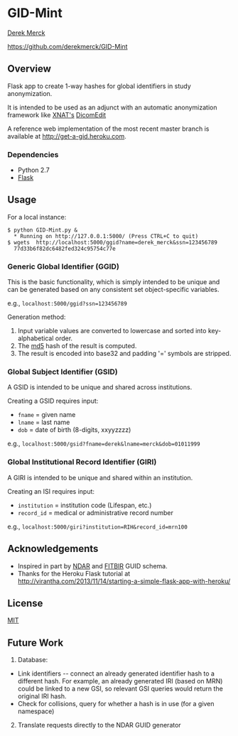 # GID-Mint

[Derek Merck](email:derek_merck@brown.edu)  

<https://github.com/derekmerck/GID-Mint>


## Overview

Flask app to create 1-way hashes for global identifiers in study anonymization.
 
It is intended to be used as an adjunct with an automatic anonymization framework like [XNAT's](http://www.xnat.org) [DicomEdit](http://nrg.wustl.edu/software/dicomedit/)

A reference web implementation of the most recent master branch is available at <http://get-a-gid.heroku.com>.


### Dependencies

- Python 2.7
- [Flask](http://flask.pocoo.org)


## Usage

For a local instance:

```
$ python GID-Mint.py &
  * Running on http://127.0.0.1:5000/ (Press CTRL+C to quit)
$ wgets  http://localhost:5000/ggid?name=derek_merck&ssn=123456789
  77d33b6f82dc6482fed324c95754c77e
```

### Generic Global Identifier (GGID)

This is the basic functionality, which is simply intended to be unique and can be generated based on any consistent set object-specific variables.

e.g., `localhost:5000/ggid?ssn=123456789`

Generation method:

1. Input variable values are converted to lowercase and sorted into key-alphabetical order.
2. The [md5](http://en.wikipedia.org/wiki/MD5) hash of the result is computed.
3. The result is encoded into base32 and padding '=' symbols are stripped.

### Global Subject Identifier (GSID)

A GSID is intended to be unique and shared across institutions.

Creating a GSID requires input:
- `fname` = given name
- `lname` = last name
- `dob` = date of birth (8-digits, xxyyzzzz)

e.g., `localhost:5000/gsid?fname=derek&lname=merck&dob=01011999`


### Global Institutional Record Identifier (GIRI)

A GIRI is intended to be unique and shared within an institution.

Creating an ISI requires input:
- `institution` = institution code (Lifespan, etc.)
- `record_id` = medical or administrative record number

e.g., `localhost:5000/giri?institution=RIH&record_id=mrn100`


## Acknowledgements

- Inspired in part by [NDAR](https://ndar.nih.gov/ndarpublicweb/tools.html) and [FITBIR](https://fitbir.nih.gov) GUID schema.
- Thanks for the Heroku Flask tutorial at <http://virantha.com/2013/11/14/starting-a-simple-flask-app-with-heroku/>


## License

[MIT](http://opensource.org/licenses/mit-license.html)



## Future Work

1. Database:
  - Link identifiers -- connect an already generated identifier hash to a different hash.  For example, an already generated IRI (based on MRN) could be linked to a new GSI, so relevant GSI queries would return the original IRI hash.
  - Check for collisions, query for whether a hash is in use (for a given namespace)

2. Translate requests directly to the NDAR GUID generator